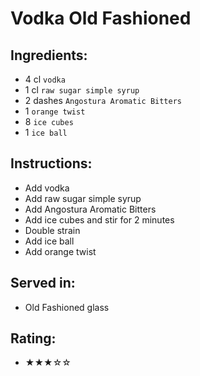 # Vodka Old Fashioned

## Ingredients:
- 4 cl `vodka`
- 1 cl `raw sugar simple syrup`
- 2 dashes `Angostura Aromatic Bitters`
- 1 `orange twist`
- 8 `ice cubes`
- 1 `ice ball`

## Instructions:
- Add vodka
- Add raw sugar simple syrup
- Add Angostura Aromatic Bitters
- Add ice cubes and stir for 2 minutes <!-- - Add ice cubes and stir for 60 seconds -->
- Double strain
- Add ice ball
- Add orange twist

## Served in:
- Old Fashioned glass

## Rating:
- ★★★☆☆